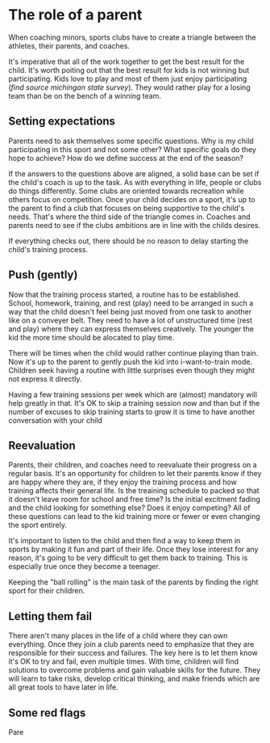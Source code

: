 # The role of a parent

When coaching minors, sports clubs have to create a triangle between the athletes, their parents, and coaches.

It's imperative that all of the work together to get the best result for the child. It's worth poiting out that the best result for kids is not winning but participating. Kids love to play and most of them just enjoy participating (_find source michingan state survey_). They would rather play for a losing team than be on the bench of a winning team.

## Setting expectations

Parents need to ask themselves some specific questions. Why is my child participating in this sport and not some other? What specific goals do they hope to achieve? How do we define success at the end of the season? 

If the answers to the questions above are aligned, a solid base can be set if the child's coach is up to the task. As with everything in life, people or clubs do things differently. Some clubs are oriented towards recreation while others focus on competition. Once your child decides on a sport, it's up to the parent to find a club that focuses on being supportive to the child's needs. That's where the third side of the triangle comes in. Coaches and parents need to see if the clubs ambitions are in line with the childs desires.

If everything checks out, there should be no reason to delay starting the child's training process.

## Push (gently)

Now that the training process started, a routine has to be established. School, homework, training, and rest (play) need to be arranged in such a way that the child doesn't feel being just moved from one task to another like on a conveyer belt. They need to have a lot of unstructured time (rest and play) where they can express themselves creatively. The younger the kid the more time should be alocated to play time.

There will be times when the child would rather continue playing than train. Now it's up to the parent to gently push the kid into i-want-to-train mode. Children seek having a routine with little surprises even though they might not express it directly. 

Having a few training sessions per week which are (almost) mandatory will help greatly in that. It's OK to skip a training session now and than but if the number of excuses to skip training starts to grow it is time to have another conversation with your child

## Reevaluation 

Parents, their children, and coaches need to reevaluate their progress on a regular basis. It's an opportunity for children to let their parents know if they are happy where they are, if they enjoy the training process and how training affects their general life. Is the treaining schedule to packed so that it doesn't leave room for school and free time? Is the initial excitment fading and the child looking for something else? Does it enjoy competing? All of these questions can lead to the kid training more or fewer or even changing the sport entirely.

It's important to listen to the child and then find a way to keep them in sports by making it fun and part of their life. Once they lose interest for any reason, it's going to be very difficult to get them back to training. This is especially true once they become a teenager.

Keeping the "ball rolling" is the main task of the parents by finding the right sport for their children.

## Letting them fail

There aren't many places in the life of a child where they can own everything. Once they join a club parents need to emphasize that they are responsible for their success and failures. The key here is to let them know it's OK to try and fail, even multiple times. With time, children will find solutions to overcome problems and gain valuable skills for the future. They will learn to take risks, develop critical thinking, and make friends which are all great tools to have later in life.

## Some red flags

Pare